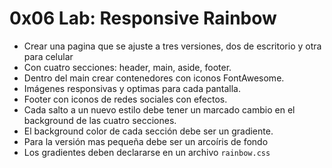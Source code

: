 # 0x06 Lab: Responsive Rainbow

- Crear una pagina que se ajuste a tres versiones, dos de escritorio y otra para celular
- Con cuatro secciones: header, main, aside, footer.
- Dentro del main crear contenedores con iconos FontAwesome.
- Imágenes responsivas y optimas para cada pantalla.
- Footer con iconos de redes sociales con efectos.
- Cada salto a un nuevo estilo debe tener un marcado cambio en el background de las cuatro secciones.
- El background color de cada sección debe ser un gradiente.
- Para la versión mas pequeña debe ser un arcoíris de fondo
- Los gradientes deben declararse en un archivo `rainbow.css`
